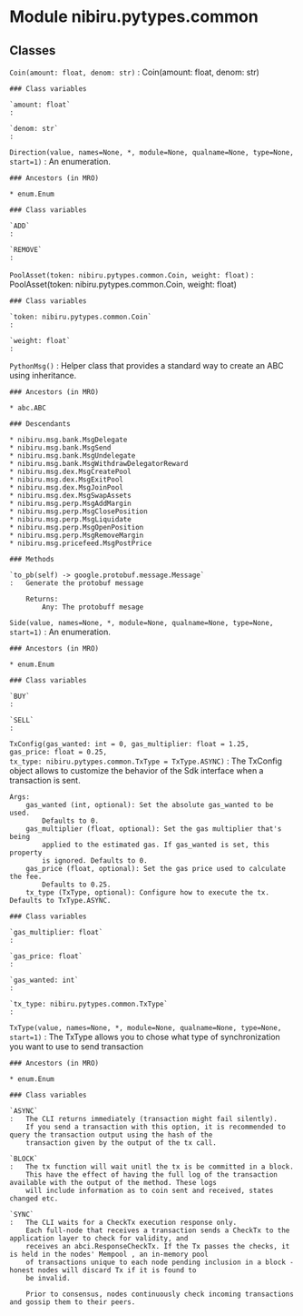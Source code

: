 Module nibiru.pytypes.common
============================

Classes
-------

`Coin(amount: float, denom: str)`
:   Coin(amount: float, denom: str)

    ### Class variables

    `amount: float`
    :

    `denom: str`
    :

`Direction(value, names=None, *, module=None, qualname=None, type=None, start=1)`
:   An enumeration.

    ### Ancestors (in MRO)

    * enum.Enum

    ### Class variables

    `ADD`
    :

    `REMOVE`
    :

`PoolAsset(token: nibiru.pytypes.common.Coin, weight: float)`
:   PoolAsset(token: nibiru.pytypes.common.Coin, weight: float)

    ### Class variables

    `token: nibiru.pytypes.common.Coin`
    :

    `weight: float`
    :

`PythonMsg()`
:   Helper class that provides a standard way to create an ABC using
    inheritance.

    ### Ancestors (in MRO)

    * abc.ABC

    ### Descendants

    * nibiru.msg.bank.MsgDelegate
    * nibiru.msg.bank.MsgSend
    * nibiru.msg.bank.MsgUndelegate
    * nibiru.msg.bank.MsgWithdrawDelegatorReward
    * nibiru.msg.dex.MsgCreatePool
    * nibiru.msg.dex.MsgExitPool
    * nibiru.msg.dex.MsgJoinPool
    * nibiru.msg.dex.MsgSwapAssets
    * nibiru.msg.perp.MsgAddMargin
    * nibiru.msg.perp.MsgClosePosition
    * nibiru.msg.perp.MsgLiquidate
    * nibiru.msg.perp.MsgOpenPosition
    * nibiru.msg.perp.MsgRemoveMargin
    * nibiru.msg.pricefeed.MsgPostPrice

    ### Methods

    `to_pb(self) ‑> google.protobuf.message.Message`
    :   Generate the protobuf message

        Returns:
            Any: The protobuff mesage

`Side(value, names=None, *, module=None, qualname=None, type=None, start=1)`
:   An enumeration.

    ### Ancestors (in MRO)

    * enum.Enum

    ### Class variables

    `BUY`
    :

    `SELL`
    :

`TxConfig(gas_wanted: int = 0, gas_multiplier: float = 1.25, gas_price: float = 0.25, tx_type: nibiru.pytypes.common.TxType = TxType.ASYNC)`
:   The TxConfig object allows to customize the behavior of the Sdk interface when a transaction is sent.

    Args:
        gas_wanted (int, optional): Set the absolute gas_wanted to be used.
            Defaults to 0.
        gas_multiplier (float, optional): Set the gas multiplier that's being
            applied to the estimated gas. If gas_wanted is set, this property
            is ignored. Defaults to 0.
        gas_price (float, optional): Set the gas price used to calculate the fee.
            Defaults to 0.25.
        tx_type (TxType, optional): Configure how to execute the tx. Defaults to TxType.ASYNC.

    ### Class variables

    `gas_multiplier: float`
    :

    `gas_price: float`
    :

    `gas_wanted: int`
    :

    `tx_type: nibiru.pytypes.common.TxType`
    :

`TxType(value, names=None, *, module=None, qualname=None, type=None, start=1)`
:   The TxType allows you to chose what type of synchronization you want to use to send transaction

    ### Ancestors (in MRO)

    * enum.Enum

    ### Class variables

    `ASYNC`
    :   The CLI returns immediately (transaction might fail silently).
        If you send a transaction with this option, it is recommended to query the transaction output using the hash of the
        transaction given by the output of the tx call.

    `BLOCK`
    :   The tx function will wait unitl the tx is be committed in a block.
        This have the effect of having the full log of the transaction available with the output of the method. These logs
        will include information as to coin sent and received, states changed etc.

    `SYNC`
    :   The CLI waits for a CheckTx execution response only.
        Each full-node that receives a transaction sends a CheckTx to the application layer to check for validity, and
        receives an abci.ResponseCheckTx. If the Tx passes the checks, it is held in the nodes' Mempool , an in-memory pool
        of transactions unique to each node pending inclusion in a block - honest nodes will discard Tx if it is found to
        be invalid.

        Prior to consensus, nodes continuously check incoming transactions and gossip them to their peers.
